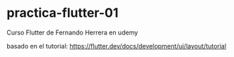 # practica-flutter-01

Curso Flutter de Fernando Herrera en udemy

basado en el tutorial:
https://flutter.dev/docs/development/ui/layout/tutorial
